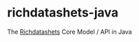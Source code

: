 # richdatashets-java
The [Richdatashets](https://github.com/PuppyPi/richdatashets) Core Model / API in Java
